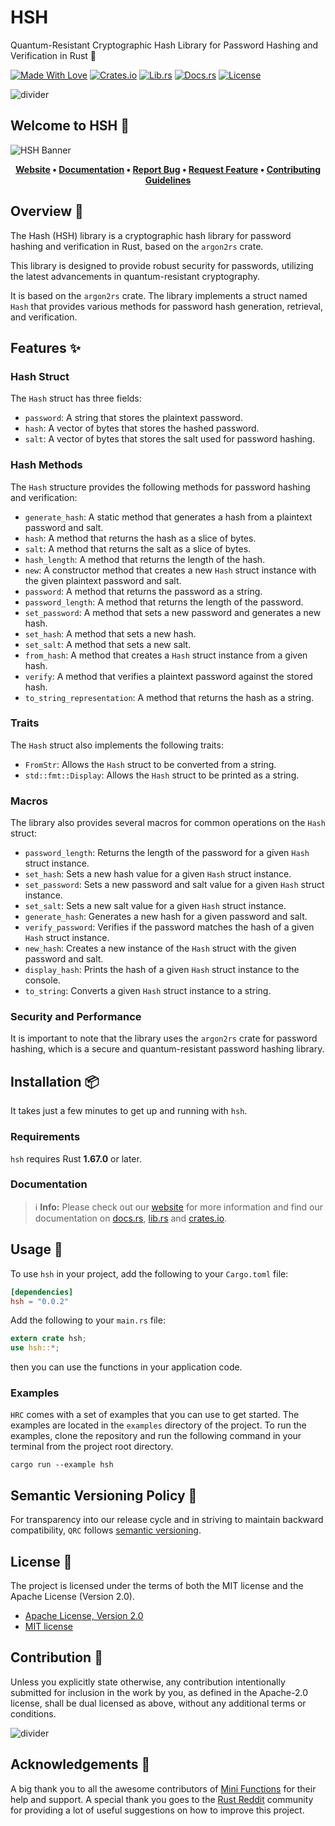 # HSH

Quantum-Resistant Cryptographic Hash Library for Password Hashing and Verification in Rust 🦀

[![Made With Love][made-with-rust]][6]
[![Crates.io][crates-badge]][8]
[![Lib.rs][libs-badge]][10]
[![Docs.rs][docs-badge]][9]
[![License][license-badge]][2]

![divider][divider]

## Welcome to HSH 👋

![HSH Banner][banner]

<!-- markdownlint-disable MD033 -->
<center>

**[Website][0]
• [Documentation][9]
• [Report Bug][3]
• [Request Feature][3]
• [Contributing Guidelines][4]**

</center>

<!-- markdownlint-enable MD033 -->

## Overview 📖

The Hash (HSH) library is a cryptographic hash library for password
hashing and verification in Rust, based on the `argon2rs` crate.

This library is designed to provide robust security for passwords,
utilizing the latest advancements in quantum-resistant cryptography.

It is based on the `argon2rs` crate. The library implements a struct
named `Hash` that provides various methods for password hash
generation, retrieval, and verification.

## Features ✨

### Hash Struct

The `Hash` struct has three fields:

- `password`: A string that stores the plaintext password.
- `hash`: A vector of bytes that stores the hashed password.
- `salt`: A vector of bytes that stores the salt used for password
  hashing.

### Hash Methods

The `Hash` structure provides the following methods for password hashing
and verification:

- `generate_hash`: A static method that generates a hash from a
  plaintext password and salt.
- `hash`: A method that returns the hash as a slice of bytes.
- `salt`: A method that returns the salt as a slice of bytes.
- `hash_length`: A method that returns the length of the hash.
- `new`: A constructor method that creates a new `Hash` struct instance
  with the given plaintext password and salt.
- `password`: A method that returns the password as a string.
- `password_length`: A method that returns the length of the password.
- `set_password`: A method that sets a new password and generates a new
  hash.
- `set_hash`: A method that sets a new hash.
- `set_salt`: A method that sets a new salt.
- `from_hash`: A method that creates a `Hash` struct instance from a
  given hash.
- `verify`: A method that verifies a plaintext password against the
  stored hash.
- `to_string_representation`: A method that returns the hash as a
  string.

### Traits

The `Hash` struct also implements the following traits:

- `FromStr`: Allows the `Hash` struct to be converted from a string.
- `std::fmt::Display`: Allows the `Hash` struct to be printed as a
  string.

### Macros

The library also provides several macros for common operations on the
`Hash` struct:

- `password_length`: Returns the length of the password for a given
  `Hash` struct instance.
- `set_hash`: Sets a new hash value for a given `Hash` struct instance.
- `set_password`: Sets a new password and salt value for a given `Hash`
  struct instance.
- `set_salt`: Sets a new salt value for a given `Hash` struct instance.
- `generate_hash`: Generates a new hash for a given password and salt.
- `verify_password`: Verifies if the password matches the hash of a
  given `Hash` struct instance.
- `new_hash`: Creates a new instance of the `Hash` struct with the given
  password and salt.
- `display_hash`: Prints the hash of a given `Hash` struct instance to
  the console.
- `to_string`: Converts a given `Hash` struct instance to a string.

### Security and Performance

It is important to note that the library uses the `argon2rs` crate for
password hashing, which is a secure and quantum-resistant password
hashing library.

## Installation 📦

It takes just a few minutes to get up and running with `hsh`.

### Requirements

`hsh` requires Rust **1.67.0** or later.

### Documentation

> ℹ️ **Info:** Please check out our [website][0] for more information
and find our documentation on [docs.rs][9], [lib.rs][10] and
[crates.io][8].

## Usage 📖

To use `hsh` in your project, add the following to your
`Cargo.toml` file:

```toml
[dependencies]
hsh = "0.0.2"
```

Add the following to your `main.rs` file:

```rust
extern crate hsh;
use hsh::*;
```

then you can use the functions in your application code.

### Examples

`HRC` comes with a set of examples that you can use to get started. The
examples are located in the `examples` directory of the project. To run
the examples, clone the repository and run the following command in your
terminal from the project root directory.

```shell
cargo run --example hsh
```

## Semantic Versioning Policy 🚥

For transparency into our release cycle and in striving to maintain
backward compatibility, `QRC` follows [semantic versioning][7].

## License 📝

The project is licensed under the terms of both the MIT license and the
Apache License (Version 2.0).

- [Apache License, Version 2.0][1]
- [MIT license][2]

## Contribution 🤝

Unless you explicitly state otherwise, any contribution intentionally
submitted for inclusion in the work by you, as defined in the Apache-2.0
license, shall be dual licensed as above, without any additional terms
or conditions.

![divider][divider]

## Acknowledgements 💙

A big thank you to all the awesome contributors of [Mini Functions][6]
for their help and support. A special thank you goes to the
[Rust Reddit](https://www.reddit.com/r/rust/) community for providing a
lot of useful suggestions on how to improve this project.

[0]: https://minifunctions.com/hsh
[1]: http://www.apache.org/licenses/LICENSE-2.0
[2]: http://opensource.org/licenses/MIT
[3]: https://github.com/sebastienrousseau/hsh/issues
[4]: https://raw.githubusercontent.com/sebastienrousseau/hsh/main/.github/CONTRIBUTING.md
[6]: https://github.com/sebastienrousseau/hsh/graphs/contributors
[7]: http://semver.org/
[8]: https://crates.io/crates/hsh
[9]: https://docs.rs/hsh
[10]: https://lib.rs/crates/hsh

[banner]: https://raw.githubusercontent.com/sebastienrousseau/vault/main/assets/hsh/banners/banner-hsh-1597x377.svg "HSH Banner"
[crates-badge]: https://img.shields.io/crates/v/hsh.svg?style=for-the-badge 'Crates.io'
[divider]: https://raw.githubusercontent.com/sebastienrousseau/vault/main/assets/elements/divider.svg "divider"
[docs-badge]: https://img.shields.io/docsrs/hsh.svg?style=for-the-badge 'Docs.rs'
[libs-badge]: https://img.shields.io/badge/lib.rs-v0.0.2-orange.svg?style=for-the-badge 'Lib.rs'
[license-badge]: https://img.shields.io/crates/l/hsh.svg?style=for-the-badge 'License'
[made-with-rust]: https://img.shields.io/badge/rust-f04041?style=for-the-badge&labelColor=c0282d&logo=rust 'Made With Rust'
